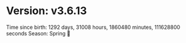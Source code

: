 # Version: v3.6.13
Time since birth: 1292 days, 31008 hours, 1860480 minutes, 111628800 seconds
Season: Spring 🌸
